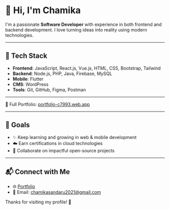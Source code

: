 # 👋 Hi, I'm Chamika

I'm a passionate **Software Developer** with experience in both frontend and backend development. I love turning ideas into reality using modern technologies.

---

## 🚀 Tech Stack

- **Frontend**: JavaScript, React.js, Vue.js, HTML, CSS, Bootstrap, Tailwind
- **Backend**: Node.js, PHP, Java, Firebase, MySQL
- **Mobile**: Flutter
- **CMS**: WordPress
- **Tools**: Git, GitHub, Figma, Postman

---


📂 Full Portfolio: [portfolio-c7993.web.app](https://portfolio-c7993.web.app/)

---

## 🎯 Goals

- ✨ Keep learning and growing in web & mobile development  
- ☁️ Earn certifications in cloud technologies  
- 💬 Collaborate on impactful open-source projects  

---

## 📬 Connect with Me

- 🌐 [Portfolio](https://portfolio-c7993.web.app/)
- 📧 Email: chamikasandaru2021@gmail.com

Thanks for visiting my profile! 🚀
